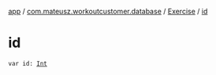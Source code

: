 [app](../../index.md) / [com.mateusz.workoutcustomer.database](../index.md) / [Exercise](index.md) / [id](./id.md)

# id

`var id: `[`Int`](https://kotlinlang.org/api/latest/jvm/stdlib/kotlin/-int/index.html)